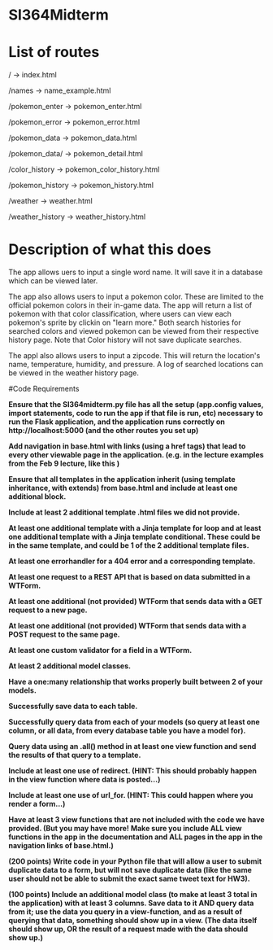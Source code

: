 # SI364Midterm

# List of routes

/ -> index.html

/names -> name_example.html

/pokemon_enter -> pokemon_enter.html

/pokemon_error -> pokemon_error.html

/pokemon_data -> pokemon_data.html

/pokemon_data/<pokemon> -> pokemon_detail.html

/color_history -> pokemon_color_history.html

/pokemon_history -> pokemon_history.html

/weather -> weather.html

/weather_history -> weather_history.html



# Description of what this does
The app allows uers to input a single word name. It will save it in a database which can be viewed later.

The app also allows users to input a pokemon color. These are limited to the official pokemon colors in their in-game data. The app will return a list of pokemon with that color classification, where users can view each pokemon's sprite by clickin on "learn more." Both search histories for searched colors and viewed pokemon can be viewed from their respective history page. Note that Color history will not save duplicate searches.

The appl also allows users to input a zipcode. This will return the location's name, temperature, humidity, and pressure. A log of searched locations can be viewed in the weather history page.


#Code Requirements

**Ensure that the SI364midterm.py file has all the setup (app.config values, import statements, code to run the app if that file is run, etc) necessary to run the Flask application, and the application runs correctly on http://localhost:5000 (and the other routes you set up)**

**Add navigation in base.html with links (using a href tags) that lead to every other viewable page in the application. (e.g. in the lecture examples from the Feb 9 lecture, like this )**

**Ensure that all templates in the application inherit (using template inheritance, with extends) from base.html and include at least one additional block.**

**Include at least 2 additional template .html files we did not provide.**

**At least one additional template with a Jinja template for loop and at least one additional template with a Jinja template conditional.
These could be in the same template, and could be 1 of the 2 additional template files.**

**At least one errorhandler for a 404 error and a corresponding template.**

**At least one request to a REST API that is based on data submitted in a WTForm.**

**At least one additional (not provided) WTForm that sends data with a GET request to a new page.**

**At least one additional (not provided) WTForm that sends data with a POST request to the same page.**

**At least one custom validator for a field in a WTForm.**

**At least 2 additional model classes.**

**Have a one:many relationship that works properly built between 2 of your models.**

**Successfully save data to each table.**

**Successfully query data from each of your models (so query at least one column, or all data, from every database table you have a model for).**

**Query data using an .all() method in at least one view function and send the results of that query to a template.**

**Include at least one use of redirect. (HINT: This should probably happen in the view function where data is posted...)**

**Include at least one use of url_for. (HINT: This could happen where you render a form...)**

**Have at least 3 view functions that are not included with the code we have provided. (But you may have more! Make sure you include ALL view functions in the app in the documentation and ALL pages in the app in the navigation links of base.html.)**

**(200 points) Write code in your Python file that will allow a user to submit duplicate data to a form, but will not save duplicate data (like the same user should not be able to submit the exact same tweet text for HW3).**

**(100 points) Include an additional model class (to make at least 3 total in the application) with at least 3 columns. Save data to it AND query data from it; use the data you query in a view-function, and as a result of querying that data, something should show up in a view. (The data itself should show up, OR the result of a request made with the data should show up.)**
